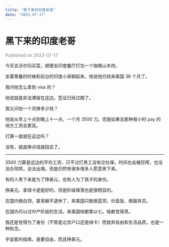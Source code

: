 ```yaml
---
title: "黑下来的印度老哥"
date: "2023-07-17"
---
```


# 黑下来的印度老哥

<font color=gray>Published on 2023-07-17</font>

今天去沃尔玛买菜，顺便去印度餐厅打包一个咖喱山羊肉。

坐着等餐的时候和前台的印度小哥聊起来，他说他已经来美国 38 个月了。

我问他怎么拿到 visa 的？

他说就是非法滞留在这边，签证已经过期了。

我又问他一个月挣多少钱？

他说从早上十点到晚上十一点，一个月 3500 刀。但是如果去那种按小时 pay 的地方工资会更高。

打算一直就在这边吗？

没有，就是挣点钱就回去了。

---

3500 刀算是这边的平均工资，只不过打黑工没有交社保，时间也会被压榨，也没法办驾照，没法出境。但是仍然有很多很多人愿意黑下来。

有的人黑下来是为了挣美元，也有人为了孩子的身份。

挣美元、拿绿卡是挺好的，但是阶级降落也是很明显的。

在国内做白领，甚至躺平退休了，来美国只能做蓝领，炒盒饭、做服务员。

在国内可以过中产阶级的生活，来美国啥都乘以七，啥都觉得贵。

我还是觉得为了身份（不管是北京户口还是绿卡）而放弃自由和生活品质，也是一种执念。

宇宙套利指南，是要自由，而且挣美元。
